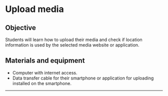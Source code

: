 # Upload media

## Objective

Students will learn how to upload their media and check if location information is used by the selected media website or application.

## Materials and equipment

- Computer with internet access.
- Data transfer cable for their smartphone or application for uploading installed on the smartphone.

----

